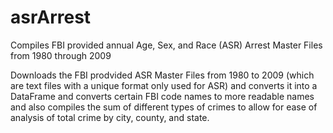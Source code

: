 # asrArrest
Compiles FBI provided annual Age, Sex, and Race (ASR) Arrest Master Files from 1980 through 2009

Downloads the FBI prodvided ASR Master Files from 1980 to 2009 (which are text files with a unique format only used for ASR) and converts it 
into a DataFrame and converts certain FBI code names to more readable names and also compiles the sum of different types of crimes to allow for ease
of analysis of total crime by city, county, and state.
